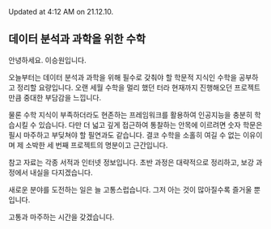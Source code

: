 Updated at 4:12 AM on 21.12.10.

## 데이터 분석과 과학을 위한 수학

안녕하세요. 이승원입니다.

오늘부터는 데이터 분석과 과학을 위해 필수로 갖춰야 할 학문적 지식인 수학을 공부하고 정리할 요량입니다. 오랜 세월 수학을 멀리 했던 터라 현재까지 진행해오던 프로젝트만큼 중대한 부담감을 느낍니다.

물론 수학 지식이 부족하더라도 현존하는 프레임워크를 활용하여 인공지능을 충분히 학습시킬 수 있습니다. 다만 더 넓고 깊게 접근하여 통찰하는 안목에 이르려면 숫자 학문은 필시 마주하고 부딪쳐야 할 필연과도 같습니다. 결코 수학을 소홀히 여길 수 없는 이유이며 제 소박한 세 번째 프로젝트의 명분이고 근간입니다.

참고 자료는 각종 서적과 인터넷 정보입니다. 초반 과정은 대략적으로 정리하고, 보강 과정에서 내실을 다지겠습니다.

새로운 분야를 도전하는 일은 늘 고통스럽습니다. 그저 아는 것이 많아질수록 즐거울 뿐입니다.

고통과 마주하는 시간을 갖겠습니다.

